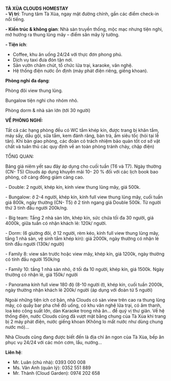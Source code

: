 **TÀ XÙA CLOUDS HOMESTAY**   
**\- Vị trí**: Trung tâm Tà Xùa, ngay mặt đường chính, gần các điểm check-in nổi tiếng.

**\- Kiến trúc & không gian**: Nhà sàn truyền thống, mộc mạc nhưng tiện nghi, mở hướng ra thung lũng mây – điểm săn mây lý tưởng.

**\- Tiện ích**:

* Coffee, khu ăn uống 24/24 với thực đơn phong phú.  
* Dịch vụ taxi đưa đón tận nơi.  
* Sân vườn chăm chút, tổ chức lửa trại, karaoke, văn nghệ.  
* Hệ thống điện nước ổn định (máy phát điện riêng, giếng khoan).

**Phòng nghỉ đa dạng**:

Phòng đôi view thung lũng.

Bungalow tiện nghi cho nhóm nhỏ.

Phòng dorm & nhà sàn lớn (tới 30 người)

**VỀ PHÒNG NGHỈ:**

Tất cả các hạng phòng đều có WC tắm khép kín, được trang bị khăn tắm, máy sấy, dầu gội, sữa tắm, kem đánh răng, bàn trà, ấm siêu tốc (hỏi tại lễ tân). Khi bàn giao phòng, các đoàn có trách nhiệm bảo quản tốt cơ sở vật chất và tuân thủ các quy định về an toàn phòng tránh cháy, chập điện)

TỔNG QUAN:

Bảng giá niêm yết sau đây áp dụng cho cuối tuần (T6 và T7). Ngày thường (CN- T5) Clouds áp dụng khuyến mãi 10- 20 % đối với các lịch book bao phòng, cỡ càng đông giảm càng cao.

\- Double: 2 người, khép kín, kính view thung lũng mây, giá 500k.

\- Bungalow: ở 2-4 người, khép kín, kính full view thung lũng mây, cuối tuần giá 800k, ngày thường (CN- T5) ở 2 tính ngang giá Double 500k. Từ người thứ 3 tính đầu người 200k/ng.

\-  Big team: Tầng 2 nhà sàn lớn, khép kín, sức chứa tối đa 30 người, giá 4000k, giữa tuần có nhận khách lẻ: 120k/ người.

\- Dorm: (6 giường đôi, ở 12 người, rèm kéo, kính full view thung lũng mây, tầng 1 nhà sàn, vệ sinh tắm khép kín): giá 2000k, ngày thường có nhận lẻ tính đầu người (130k/ người)

\- Family 8: view sân trước hoặc view mây, khép kín, giá 1200k, ngày thường có tính đầu người 150k/ng

\- Family 10: tầng 1 nhà sàn nhỏ, ở tối đa 10 người, khép kín, giá 1500k. Ngày thường có nhận lẻ, giá 150k/ người

\- Panorama kính full view 180 độ (8-10 người ở), khép kín, cuối tuần 2000k, ngày thường nhận khách lẻ 200k/ người (áp dụng với đoàn từ 5 người)

Ngoài những tiện ích cơ bản, nhà Clouds có sàn view trên cao ra thung lũng mây, có quầy bar pha chế đồ uống, có khu văn nghệ lửa trại, có âm thanh, loa kéo công suất lớn, dàn Karaoke trong nhà ăn... để quý vị thư giãn. Về hệ thống điện, nước Clouds cũng đã vượt mặt bằng chung của Tà Xùa khi trang bị 2 máy phát điện, nước giếng khoan (Không lo mất nước như dùng chung nước mó)...

Nhà Clouds cũng đang được biết đến là địa chỉ ăn ngon của Tà Xùa, bếp ăn phục vụ 24/24 với các món cơm, lẩu, nướng...

**Liên hệ**:

* Mr. Luân (chủ nhà): 0393 000 008  
* Ms. Vân Anh (quản lý): 0352 551 889  
* Mr. Thành (Cloud Garden): 0974 202 658

